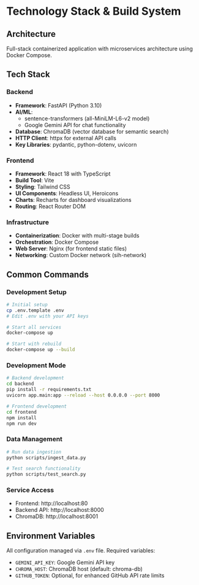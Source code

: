 # Technology Stack & Build System

## Architecture
Full-stack containerized application with microservices architecture using Docker Compose.

## Tech Stack

### Backend
- **Framework**: FastAPI (Python 3.10)
- **AI/ML**: 
  - sentence-transformers (all-MiniLM-L6-v2 model)
  - Google Gemini API for chat functionality
- **Database**: ChromaDB (vector database for semantic search)
- **HTTP Client**: httpx for external API calls
- **Key Libraries**: pydantic, python-dotenv, uvicorn

### Frontend
- **Framework**: React 18 with TypeScript
- **Build Tool**: Vite
- **Styling**: Tailwind CSS
- **UI Components**: Headless UI, Heroicons
- **Charts**: Recharts for dashboard visualizations
- **Routing**: React Router DOM

### Infrastructure
- **Containerization**: Docker with multi-stage builds
- **Orchestration**: Docker Compose
- **Web Server**: Nginx (for frontend static files)
- **Networking**: Custom Docker network (sih-network)

## Common Commands

### Development Setup
```bash
# Initial setup
cp .env.template .env
# Edit .env with your API keys

# Start all services
docker-compose up

# Start with rebuild
docker-compose up --build
```

### Development Mode
```bash
# Backend development
cd backend
pip install -r requirements.txt
uvicorn app.main:app --reload --host 0.0.0.0 --port 8000

# Frontend development  
cd frontend
npm install
npm run dev
```

### Data Management
```bash
# Run data ingestion
python scripts/ingest_data.py

# Test search functionality
python scripts/test_search.py
```

### Service Access
- Frontend: http://localhost:80
- Backend API: http://localhost:8000
- ChromaDB: http://localhost:8001

## Environment Variables
All configuration managed via `.env` file. Required variables:
- `GEMINI_API_KEY`: Google Gemini API key
- `CHROMA_HOST`: ChromaDB host (default: chroma-db)
- `GITHUB_TOKEN`: Optional, for enhanced GitHub API rate limits